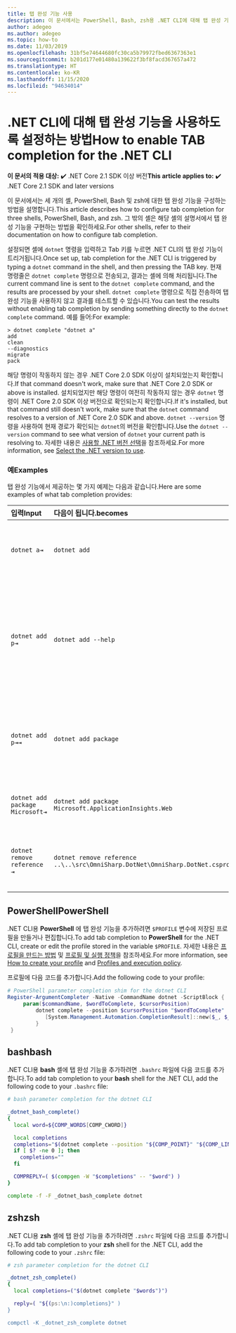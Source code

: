 ```yaml
---
title: 탭 완성 기능 사용
description: 이 문서에서는 PowerShell, Bash, zsh용 .NET CLI에 대해 탭 완성 기능을 사용하도록 설정하는 방법을 설명합니다.
author: adegeo
ms.author: adegeo
ms.topic: how-to
ms.date: 11/03/2019
ms.openlocfilehash: 31bf5e74644680fc30ca5b79972fbed6367363e1
ms.sourcegitcommit: b201d177e01480a139622f3bf8facd367657a472
ms.translationtype: HT
ms.contentlocale: ko-KR
ms.lasthandoff: 11/15/2020
ms.locfileid: "94634014"
---
```

# <a name="how-to-enable-tab-completion-for-the-net-cli"></a><span data-ttu-id="549fe-103">.NET CLI에 대해 탭 완성 기능을 사용하도록 설정하는 방법</span><span class="sxs-lookup"><span data-stu-id="549fe-103">How to enable TAB completion for the .NET CLI</span></span>

<span data-ttu-id="549fe-104">**이 문서의 적용 대상:**  ✔️ .NET Core 2.1 SDK 이상 버전</span><span class="sxs-lookup"><span data-stu-id="549fe-104">**This article applies to:** ✔️ .NET Core 2.1 SDK and later versions</span></span>

<span data-ttu-id="549fe-105">이 문서에서는 세 개의 셸, PowerShell, Bash 및 zsh에 대한 탭 완성 기능을 구성하는 방법을 설명합니다.</span><span class="sxs-lookup"><span data-stu-id="549fe-105">This article describes how to configure tab completion for three shells, PowerShell, Bash, and zsh.</span></span> <span data-ttu-id="549fe-106">그 밖의 셸은 해당 셸의 설명서에서 탭 완성 기능을 구현하는 방법을 확인하세요.</span><span class="sxs-lookup"><span data-stu-id="549fe-106">For other shells, refer to their documentation on how to configure tab completion.</span></span>

<span data-ttu-id="549fe-107">설정되면 셸에 `dotnet` 명령을 입력하고 Tab 키를 누르면 .NET CLI의 탭 완성 기능이 트리거됩니다.</span><span class="sxs-lookup"><span data-stu-id="549fe-107">Once set up, tab completion for the .NET CLI is triggered by typing a `dotnet` command in the shell, and then pressing the TAB key.</span></span> <span data-ttu-id="549fe-108">현재 명령줄은 `dotnet complete` 명령으로 전송되고, 결과는 셸에 의해 처리됩니다.</span><span class="sxs-lookup"><span data-stu-id="549fe-108">The current command line is sent to the `dotnet complete` command, and the results are processed by your shell.</span></span> <span data-ttu-id="549fe-109">`dotnet complete` 명령으로 직접 전송하여 탭 완성 기능을 사용하지 않고 결과를 테스트할 수 있습니다.</span><span class="sxs-lookup"><span data-stu-id="549fe-109">You can test the results without enabling tab completion by sending something directly to the `dotnet complete` command.</span></span> <span data-ttu-id="549fe-110">예를 들어:</span><span class="sxs-lookup"><span data-stu-id="549fe-110">For example:</span></span>

```console
> dotnet complete "dotnet a"
add
clean
--diagnostics
migrate
pack
```

<span data-ttu-id="549fe-111">해당 명령이 작동하지 않는 경우 .NET Core 2.0 SDK 이상이 설치되었는지 확인합니다.</span><span class="sxs-lookup"><span data-stu-id="549fe-111">If that command doesn't work, make sure that .NET Core 2.0 SDK or above is installed.</span></span> <span data-ttu-id="549fe-112">설치되었지만 해당 명령이 여전히 작동하지 않는 경우 `dotnet` 명령이 .NET Core 2.0 SDK 이상 버전으로 확인되는지 확인합니다.</span><span class="sxs-lookup"><span data-stu-id="549fe-112">If it's installed, but that command still doesn't work, make sure that the `dotnet` command resolves to a version of .NET Core 2.0 SDK and above.</span></span> <span data-ttu-id="549fe-113">`dotnet --version` 명령을 사용하여 현재 경로가 확인되는 `dotnet`의 버전을 확인합니다.</span><span class="sxs-lookup"><span data-stu-id="549fe-113">Use the `dotnet --version` command to see what version of `dotnet` your current path is resolving to.</span></span> <span data-ttu-id="549fe-114">자세한 내용은 [사용할 .NET 버전 선택](../versions/selection.md)을 참조하세요.</span><span class="sxs-lookup"><span data-stu-id="549fe-114">For more information, see [Select the .NET version to use](../versions/selection.md).</span></span>

### <a name="examples"></a><span data-ttu-id="549fe-115">예</span><span class="sxs-lookup"><span data-stu-id="549fe-115">Examples</span></span>

<span data-ttu-id="549fe-116">탭 완성 기능에서 제공하는 몇 가지 예제는 다음과 같습니다.</span><span class="sxs-lookup"><span data-stu-id="549fe-116">Here are some examples of what tab completion provides:</span></span>

<span data-ttu-id="549fe-117">입력</span><span class="sxs-lookup"><span data-stu-id="549fe-117">Input</span></span>                                | <span data-ttu-id="549fe-118">다음이 됩니다.</span><span class="sxs-lookup"><span data-stu-id="549fe-118">becomes</span></span>                                                                     | <span data-ttu-id="549fe-119">이유</span><span class="sxs-lookup"><span data-stu-id="549fe-119">because</span></span>
:------------------------------------|:----------------------------------------------------------------------------|:--------------------------------
`dotnet a⇥`                          | `dotnet add`                                                                 | <span data-ttu-id="549fe-120">`add`는 사전순으로 첫 번째 하위 명령입니다.</span><span class="sxs-lookup"><span data-stu-id="549fe-120">`add` is the first subcommand, alphabetically.</span></span>
`dotnet add p⇥`                      | `dotnet add --help`                                                          | <span data-ttu-id="549fe-121">탭 완성 기능은 부분 문자열과 일치하고 `--help`가 사전순으로 먼저 제공됩니다.</span><span class="sxs-lookup"><span data-stu-id="549fe-121">Tab completion matches substrings and `--help` comes first alphabetically.</span></span>
`dotnet add p⇥⇥`                    | `dotnet add package`                                                          | <span data-ttu-id="549fe-122">탭 키를 두 번째로 누르면 다음 제안이 나타납니다.</span><span class="sxs-lookup"><span data-stu-id="549fe-122">Pressing tab a second time brings up the next suggestion.</span></span>
`dotnet add package Microsoft⇥`      | `dotnet add package Microsoft.ApplicationInsights.Web`                      | <span data-ttu-id="549fe-123">결과는 사전순으로 반환됩니다.</span><span class="sxs-lookup"><span data-stu-id="549fe-123">Results are returned alphabetically.</span></span>
`dotnet remove reference ⇥`          | `dotnet remove reference ..\..\src\OmniSharp.DotNet\OmniSharp.DotNet.csproj` | <span data-ttu-id="549fe-124">탭 완성 기능은 프로젝트 파일 인식입니다.</span><span class="sxs-lookup"><span data-stu-id="549fe-124">Tab completion is project file aware.</span></span>

## <a name="powershell"></a><span data-ttu-id="549fe-125">PowerShell</span><span class="sxs-lookup"><span data-stu-id="549fe-125">PowerShell</span></span>

<span data-ttu-id="549fe-126">.NET CLI용 **PowerShell** 에 탭 완성 기능을 추가하려면 `$PROFILE` 변수에 저장된 프로필을 만들거나 편집합니다.</span><span class="sxs-lookup"><span data-stu-id="549fe-126">To add tab completion to **PowerShell** for the .NET CLI, create or edit the profile stored in the variable `$PROFILE`.</span></span> <span data-ttu-id="549fe-127">자세한 내용은 [프로필을 만드는 방법](/powershell/module/microsoft.powershell.core/about/about_profiles#how-to-create-a-profile) 및 [프로필 및 실행 정책](/powershell/module/microsoft.powershell.core/about/about_profiles#profiles-and-execution-policy)을 참조하세요.</span><span class="sxs-lookup"><span data-stu-id="549fe-127">For more information, see [How to create your profile](/powershell/module/microsoft.powershell.core/about/about_profiles#how-to-create-a-profile) and [Profiles and execution policy](/powershell/module/microsoft.powershell.core/about/about_profiles#profiles-and-execution-policy).</span></span>

<span data-ttu-id="549fe-128">프로필에 다음 코드를 추가합니다.</span><span class="sxs-lookup"><span data-stu-id="549fe-128">Add the following code to your profile:</span></span>

```powershell
# PowerShell parameter completion shim for the dotnet CLI
Register-ArgumentCompleter -Native -CommandName dotnet -ScriptBlock {
     param($commandName, $wordToComplete, $cursorPosition)
         dotnet complete --position $cursorPosition "$wordToComplete" | ForEach-Object {
            [System.Management.Automation.CompletionResult]::new($_, $_, 'ParameterValue', $_)
         }
 }
```

## <a name="bash"></a><span data-ttu-id="549fe-129">bash</span><span class="sxs-lookup"><span data-stu-id="549fe-129">bash</span></span>

<span data-ttu-id="549fe-130">.NET CLI용 **bash** 셸에 탭 완성 기능을 추가하려면 `.bashrc` 파일에 다음 코드를 추가합니다.</span><span class="sxs-lookup"><span data-stu-id="549fe-130">To add tab completion to your **bash** shell for the .NET CLI, add the following code to your `.bashrc` file:</span></span>

```bash
# bash parameter completion for the dotnet CLI

_dotnet_bash_complete()
{
  local word=${COMP_WORDS[COMP_CWORD]}

  local completions
  completions="$(dotnet complete --position "${COMP_POINT}" "${COMP_LINE}" 2>/dev/null)"
  if [ $? -ne 0 ]; then
    completions=""
  fi

  COMPREPLY=( $(compgen -W "$completions" -- "$word") )
}

complete -f -F _dotnet_bash_complete dotnet
```

## <a name="zsh"></a><span data-ttu-id="549fe-131">zsh</span><span class="sxs-lookup"><span data-stu-id="549fe-131">zsh</span></span>

<span data-ttu-id="549fe-132">.NET CLI용 **zsh** 셸에 탭 완성 기능을 추가하려면 `.zshrc` 파일에 다음 코드를 추가합니다.</span><span class="sxs-lookup"><span data-stu-id="549fe-132">To add tab completion to your **zsh** shell for the .NET CLI, add the following code to your `.zshrc` file:</span></span>

```zsh
# zsh parameter completion for the dotnet CLI

_dotnet_zsh_complete()
{
  local completions=("$(dotnet complete "$words")")

  reply=( "${(ps:\n:)completions}" )
}

compctl -K _dotnet_zsh_complete dotnet
```
